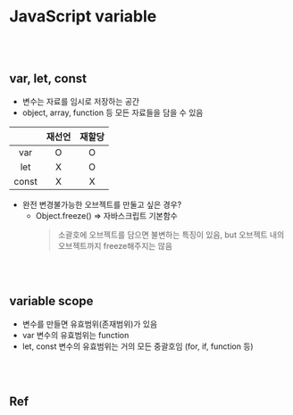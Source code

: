 # JavaScript variable 

<br>
<br>

## var, let, const
* 변수는 자료를 임시로 저장하는 공간
* object, array, function 등 모든 자료들을 담을 수 있음


||재선언|재할당|
|:--:|:--:|:--:|
|var|O|O|
|let|X|O|
|const|X|X|

* 완전 변경불가능한 오브젝트를 만둘고 싶은 경우? 
    * Object.freeze()  => 자바스크립트 기본함수
        > 소괄호에 오브젝트를 담으면 불변하는 특징이 있음, but 오브젝트 내의 오브젝트까지 freeze해주지는 않음

<br>
<br>

## variable scope
* 변수를 만들면 유효범위(존재범위)가 있음
* var 변수의 유효범위는 function
* let, const 변수의 유효범위는 거의 모든 중괄호임 (for, if, function 등)

<br>
<br>

## Ref
